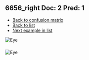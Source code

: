 ## 6656_right Doc: 2 Pred: 1
- [Back to confusion matrix](https://github.com/juliandewit/kaggle_retinopathy/blob/master/matrix.md)
- [Back to list](https://github.com/juliandewit/kaggle_retinopathy/blob/master/lists/21/list.md)
- [Next example in list](https://github.com/juliandewit/kaggle_retinopathy/blob/master/lists/21/67/6715_left.md)

![Eye](https://retinopaty.blob.core.windows.net/size1024/6656_right_2.jpeg)

### 

![Eye]()
